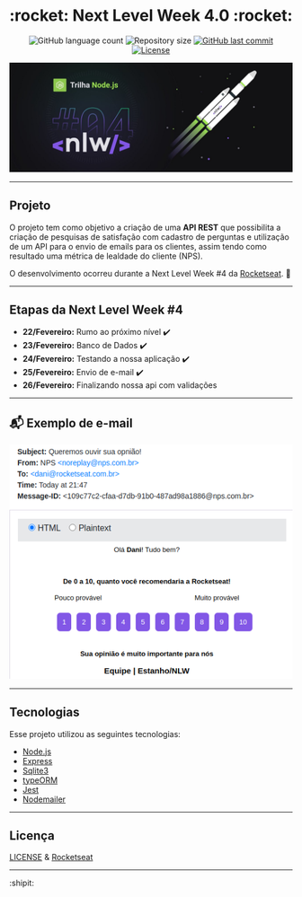 <h1 align="center">
  :rocket: Next Level Week 4.0 :rocket:
</h1>

<p align="center">
  <img alt="GitHub language count" src="https://img.shields.io/github/languages/count/estanho/next-level-week-4.0">

  <img alt="Repository size" src="https://img.shields.io/github/repo-size/estanho/next-level-week-4.0">
  
  <a href="https://github.com/estanho/next-level-week-4.0/commits/master">
    <img alt="GitHub last commit" src="https://img.shields.io/github/last-commit/estanho/next-level-week-4.0">
  </a>
  <a href="https://github.com/estanho/next-level-week-2.0/blob/master/LICENSE">
    <img alt="License" src="https://img.shields.io/badge/license-MIT-brightgreen">
  </a>
</p>


<p align="center">
  <img src="github/logo.jpg">
</p>

---

## Projeto
O projeto tem como objetivo a criação de uma **API REST** que possibilita a criação de pesquisas de satisfação com cadastro de perguntas e utilização de um API para o envio de emails para os clientes, assim tendo como resultado uma métrica de lealdade do cliente (NPS).

O desenvolvimento ocorreu durante a Next Level Week #4 da [Rocketseat](https://rocketseat.com.br/). :rocket:
<br>

---
## Etapas da Next Level Week #4

- **22/Fevereiro:** Rumo ao próximo nível :heavy_check_mark:
- **23/Fevereiro:** Banco de Dados :heavy_check_mark:
- **24/Fevereiro:** Testando a nossa aplicação :heavy_check_mark:
- **25/Fevereiro:** Envio de e-mail :heavy_check_mark:
- **26/Fevereiro:** Finalizando nossa api com validações

---

## :mailbox_with_mail: Exemplo de e-mail
<p align="center">
  <img src="github/email.png">
</p>

---
## Tecnologias

Esse projeto utilizou as seguintes tecnologias:

- [Node.js](https://nodejs.org/en/)
- [Express](https://expressjs.com/pt-br/)
- [Sqlite3](https://www.npmjs.com/package/sqlite3)
- [typeORM](https://typeorm.io/#/)
- [Jest](https://jestjs.io/)
- [Nodemailer](https://nodemailer.com/about/)

---
## Licença

[LICENSE](LICENSE) & [Rocketseat](https://rocketseat.com.br/)

---
:shipit: